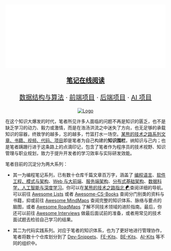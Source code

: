 <!-- PROJECT LOGO -->
<br />
<p align="center">
  <a href="https://github.com/wx-chevalier">
    <img src="https://raw.githubusercontent.com/wx-chevalier/wx-chevalier/master/header.svg" alt="Logo" style="width: 100vw;height: 200px" />
  </a>

  <p align="center" style="font-size: 20px">
    <strong><a href="https://ng-tech.icu/books/">笔记在线阅读</a></strong>
    <br />
    <br />
    <a href="https://github.com/Dev-Snippets">数据结构与算法</a>
    ·
    <a href="https://github.com/FE-Kits">前端项目</a>
    ·
    <a href="https://github.com/BE-Kits">后端项目</a>
    ·
    <a href="https://github.com/AI-Kits">AI 项目</a>

  </p>

  <p align="center">
    <a href="https://github.com/wx-chevalier/repo">
        <img src="https://github-readme-stats.vercel.app/api?username=wx-chevalier" alt="Logo" style="width: 100vw;height: 400px" />
    </a>
  </p>
</p>

在这个知识大爆发的时代，笔者所见许多人面临的问题不再是知识的匮乏，也不是缺乏学习的动力、毅力或激情，而是在浩汤洪流之中迷失了方向，也无足够的承载知识的容器，终致学的越多，忘的越多，竹篮打水一场空。[某熊的技术之路系列文章、书籍、视频、代码、项目](https://github.com/wx-chevalier)即是笔者为自己构建的**知识围栏**，纳知识与己内；也是笔者蹒跚行进于这条路上的点滴印记，包含了笔者作为程序员的技术视野、知识管理与职业规划，致力于提升开发者的学习效率与实际研发效能。

笔者目前的沉淀分为两大系列：

- 其一为编程笔记系列，已有数十仓库千篇文章百万字，涵盖了 [编程语言]()、[软件工程、模式与架构]()、[Web 与大前端]()、[服务端架构]()、[分布式基础架构]()、[数据科学，人工智能与深度学习]()。你可以在[某熊的技术之路指北 ☯](https://github.com/wx-chevalier/Developer-Zero-To-Mastery)查阅详细的导航。可以前往 [Awesome Lists](https://ngte-al.gitbook.io/i/) 或者 [Awesome-CS-Books](https://github.com/wx-chevalier/Awesome-CS-Books) 查阅分门别类的资料与书籍，抑或前往 [Awesome MindMaps](https://github.com/wx-chevalier/Awesome-MindMaps) 查阅完整的知识体系、脉络与要点的脑图，或者 [Awesome RoadMaps](https://github.com/wx-chevalier/Awesome-RoadMaps) 了解不同技术领域的进阶指南。最后，你还可以前往 [Awesome Interviews](https://github.com/wx-chevalier/Awesome-Interviews) 做最后面试前的准备，或者用常见的技术面试题去检验自己学习的结果。

- 其二为代码实践系列。对应于笔者的知识体系，也为了更好地进行管理协作，笔者将数十个仓库划分到了 [Dev-Snippets](https://github.com/Dev-Snippets)、[FE-Kits](https://github.com/FE-Kits)、[BE-Kits](https://github.com/BE-Kits)、[AI-Kits](https://github.com/AI-Kits) 等不同的组织中。
